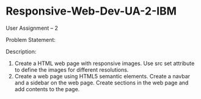 # Responsive-Web-Dev-UA-2-IBM

User Assignment – 2

Problem Statement:

Description:

1. Create a HTML web page with responsive images. Use src set attribute to define the
images for different resolutions.
2. Create a web page using HTML5 semantic elements. Create a navbar and a sidebar on
the web page. Create sections in the web page and add contents to the page.
